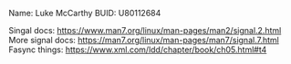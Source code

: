 Name: Luke McCarthy
BUID: U80112684

Singal docs: https://www.man7.org/linux/man-pages/man2/signal.2.html
More signal docs: https://man7.org/linux/man-pages/man7/signal.7.html
Fasync things: https://www.xml.com/ldd/chapter/book/ch05.html#t4
